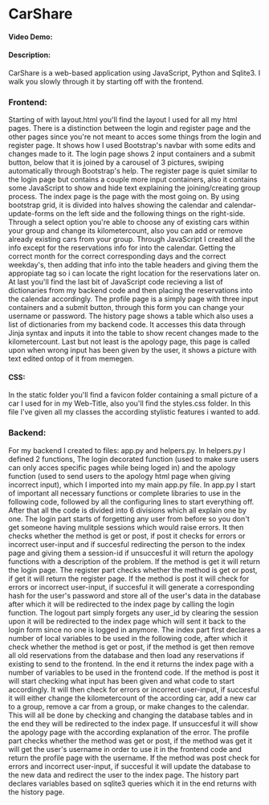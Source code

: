 # CarShare
#### Video Demo:  <URL HERE>
#### Description:
CarShare is a web-based application using JavaScript, Python and Sqlite3. I walk you slowly through it by starting off with the frontend.

### Frontend:
Starting of with layout.html you'll find the layout I used for all my html pages. There is a distinction between the login and register page and the other pages since you're not meant to acces some things from the login and register page. It shows how I used Bootstrap's navbar with some edits and changes made to it. The login page shows 2 input containers and a submit button, below that it is joined by a carousel of 3 pictures, swiping automatically through Bootstrap's help. The register page is quiet similar to the login page but contains a couple more input containers, also it contains some JavaScript to show and hide text explaining the joining/creating group process. The index page is the page with the most going on. By using bootstrap grid, it is divided into halves showing the calendar and calendar-update-forms on the left side and the following things on the right-side. Through a select option you're able to choose any of existing cars within your group and change its kilometercount, also you can add or remove already existing cars from your group. Through JavaScript I created all the info except for the reservations info for into the calendar. Getting the correct month for the correct corresponding days and the correct weekday's, then adding that info into the table headers and giving them the appropiate tag so i can locate the right location for the reservations later on. At last you'll find the last bit of JavaScript code recieving a list of dictionaries from my backend code and then placing the reservations into the calendar accordingly. The profile page is a simply page with three input containers and a submit button, through this form you can change your username or password. The history page shows a table which also uses a list of dictionaries from my backend code. It accesses this data through Jinja syntax and inputs it into the table to show recent changes made to the kilometercount. Last but not least is the apology page, this page is called upon when wrong input has been given by the user, it shows a picture with text edited ontop of it from memegen.

#### CSS:
In the static folder you'll find a favicon folder containing a small picture of a car I used for in my Web-Title, also you'll find the styles.css folder. In this file I've given all my classes the according stylistic features i wanted to add.

### Backend:
For my backend I created to files: app.py and helpers.py. In helpers.py I defined 2 functions, The login decorated function (used to make sure users can only acces specific pages while being loged in) and the apology function (used to send users to the apology html page when giving incorrect input), which I imported into my main app.py file.
In app.py I start of important all necessary functions or complete libraries to use in the following code, followed by all the configuring lines to start everything off. After that all the code is divided into 6 divisions which all explain one by one.
The login part starts of forgetting any user from before so you don't get someone having mulitple sessions which would raise errors. It then checks whether the method is get or post, if post it checks for errors or incorrect user-input and if succesful redirecting the person to the index page and giving them a session-id if unsuccesful it will return the apology functions with a description of the problem. If the method is get it will return the login page. The register part checks whether the method is get or post, if get it will return the register page. If the method is post it will check for errors or incorrect user-input, if succesful it will generate a corresponding hash for the user's password and store all of the user's data in the database after which it will be redirected to the index page by calling the login function. The logout part simply forgets any user_id by clearing the session upon it will be redirected to the index page which will sent it back to the login form since no one is logged in anymore.
The index part first declares a number of local variables to be used in the following code, after which it check whether the method is get or post, if the method is get then remove all old reservations from the database and then load any reservations if existing to send to the frontend. In the end it returns the index page with a number of variables to be used in the frontend code. If the method is post it will start checking what input has been given and what code to start accordingly. It will then check for errors or incorrect user-input, if succesful it will either change the kilometercount of the according car, add a new car to a group, remove a car from a group, or make changes to the calendar. This will all be done by checking and changing the database tables and in the end they will be redirected to the index page. If unsuccesful it will show the apology page with the according explanation of the error.
The profile part checks whether the method was get or post, if the method was get it will get the user's username in order to use it in the frontend code and return the profile page with the username. If the method was post check for errors and incorrect user-input, if succesful it will update the database to the new data and redirect the user to the index page. The history part declares variables based on sqlite3 queries which it in the end returns with the history page.